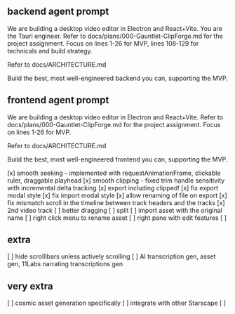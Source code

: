 ## backend agent prompt
We are building a desktop video editor in Electron and React+Vite. You are the Tauri engineer. Refer to docs/plans/000-Gauntlet-ClipForge.md for the project assignment. Focus on lines 1-26 for MVP, lines 108-129 for technicals and build strategy.

Refer to docs/ARCHITECTURE.md

Build the best, most well-engineered backend you can, supporting the MVP.

## frontend agent prompt
We are building a desktop video editor in Electron and React+Vite. Refer to docs/plans/000-Gauntlet-ClipForge.md for the project assignment. Focus on lines 1-26 for MVP.

Refer to docs/ARCHITECTURE.md

Build the best, most well-engineered frontend you can, supporting the MVP.


[x] smooth seeking - implemented with requestAnimationFrame, clickable ruler, draggable playhead
[x] smooth clipping - fixed trim handle sensitivity with incremental delta tracking
[x] export including clipped!
[x] fix export modal style
[x] fix import modal style
[x] allow renaming of file on export
[x] fix mismatch scroll in the timeline between track headers and the tracks
[x] 2nd video track
[ ] better dragging
[ ] split
[ ] import asset with the original name
[ ] right click menu to rename asset
[ ] right pane with edit features
[ ] 


## extra
[ ] hide scrolllbars unless actively scrolling
[ ] AI transcription gen, asset gen, 11Labs narrating transcriptions gen

## very extra
[ ] cosmic asset generation specifically
[ ] integrate with other Starscape
[ ]